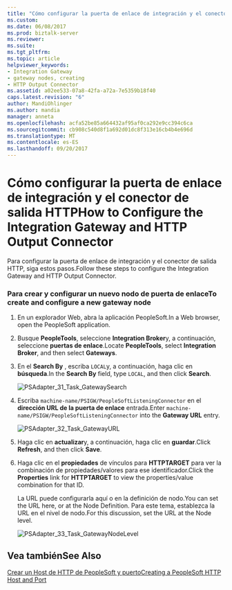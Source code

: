 ```yaml
---
title: "Cómo configurar la puerta de enlace de integración y el conector de salida HTTP | Documentos de Microsoft"
ms.custom: 
ms.date: 06/08/2017
ms.prod: biztalk-server
ms.reviewer: 
ms.suite: 
ms.tgt_pltfrm: 
ms.topic: article
helpviewer_keywords:
- Integration Gateway
- gateway nodes, creating
- HTTP Output Connector
ms.assetid: a02ee533-07a8-42fa-a72a-7e5359b18f40
caps.latest.revision: "6"
author: MandiOhlinger
ms.author: mandia
manager: anneta
ms.openlocfilehash: acfa52be85a664432af95af0ca292e9cc394c6ca
ms.sourcegitcommit: cb908c540d8f1a692d01dc8f313e16cb4b4e696d
ms.translationtype: MT
ms.contentlocale: es-ES
ms.lasthandoff: 09/20/2017
---
```

# <a name="how-to-configure-the-integration-gateway-and-http-output-connector"></a><span data-ttu-id="6076d-102">Cómo configurar la puerta de enlace de integración y el conector de salida HTTP</span><span class="sxs-lookup"><span data-stu-id="6076d-102">How to Configure the Integration Gateway and HTTP Output Connector</span></span>
<span data-ttu-id="6076d-103">Para configurar la puerta de enlace de integración y el conector de salida HTTP, siga estos pasos.</span><span class="sxs-lookup"><span data-stu-id="6076d-103">Follow these steps to configure the Integration Gateway and HTTP Output Connector.</span></span>  
  
### <a name="to-create-and-configure-a-new-gateway-node"></a><span data-ttu-id="6076d-104">Para crear y configurar un nuevo nodo de puerta de enlace</span><span class="sxs-lookup"><span data-stu-id="6076d-104">To create and configure a new gateway node</span></span>  
  
1.  <span data-ttu-id="6076d-105">En un explorador Web, abra la aplicación PeopleSoft.</span><span class="sxs-lookup"><span data-stu-id="6076d-105">In a Web browser, open the PeopleSoft application.</span></span>  
  
2.  <span data-ttu-id="6076d-106">Busque **PeopleTools**, seleccione **Integration Broker**y, a continuación, seleccione **puertas de enlace**.</span><span class="sxs-lookup"><span data-stu-id="6076d-106">Locate **PeopleTools**, select **Integration Broker**, and then select **Gateways**.</span></span>  
  
3.  <span data-ttu-id="6076d-107">En el **Search By** , escriba `LOCAL`y, a continuación, haga clic en **búsqueda**.</span><span class="sxs-lookup"><span data-stu-id="6076d-107">In the **Search By** field, type `LOCAL`, and then click **Search**.</span></span>  
  
     ![](../core/media/psadapter-31-task-gatewaysearch.gif "PSAdapter_31_Task_GatewaySearch")  
  
4.  <span data-ttu-id="6076d-108">Escriba `machine-name/PSIGW/PeopleSoftListeningConnector` en el **dirección URL de la puerta de enlace** entrada.</span><span class="sxs-lookup"><span data-stu-id="6076d-108">Enter `machine-name/PSIGW/PeopleSoftListeningConnector` into the **Gateway URL** entry.</span></span>  
  
     ![](../core/media/psadapter-32-task-gatewayurl.gif "PSAdapter_32_Task_GatewayURL")  
  
5.  <span data-ttu-id="6076d-109">Haga clic en **actualizar**y, a continuación, haga clic en **guardar**.</span><span class="sxs-lookup"><span data-stu-id="6076d-109">Click **Refresh**, and then click **Save**.</span></span>  
  
6.  <span data-ttu-id="6076d-110">Haga clic en el **propiedades** de vínculos para **HTTPTARGET** para ver la combinación de propiedades/valores para ese identificador.</span><span class="sxs-lookup"><span data-stu-id="6076d-110">Click the **Properties** link for **HTTPTARGET** to view the properties/value combination for that ID.</span></span>  
  
     <span data-ttu-id="6076d-111">La URL puede configurarla aquí o en la definición de nodo.</span><span class="sxs-lookup"><span data-stu-id="6076d-111">You can set the URL here, or at the Node Definition.</span></span> <span data-ttu-id="6076d-112">Para este tema, establezca la URL en el nivel de nodo.</span><span class="sxs-lookup"><span data-stu-id="6076d-112">For this discussion, set the URL at the Node level.</span></span>  
  
     ![](../core/media/psadapter-33-task-gatewaynodelevel.gif "PSAdapter_33_Task_GatewayNodeLevel")  
  
## <a name="see-also"></a><span data-ttu-id="6076d-113">Vea también</span><span class="sxs-lookup"><span data-stu-id="6076d-113">See Also</span></span>  
 [<span data-ttu-id="6076d-114">Crear un Host de HTTP de PeopleSoft y puerto</span><span class="sxs-lookup"><span data-stu-id="6076d-114">Creating a PeopleSoft HTTP Host and Port</span></span>](../core/creating-a-peoplesoft-http-host-and-port.md)